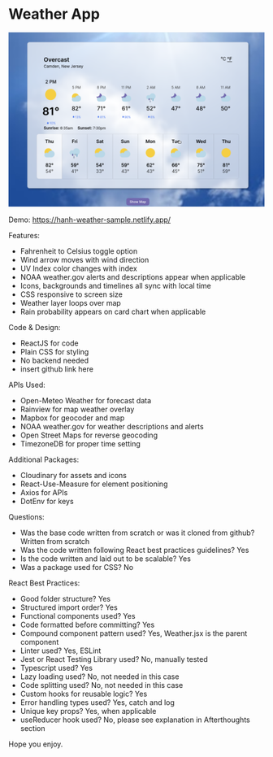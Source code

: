 # Weather App


![Image](/public/purplesky_screenshot)

Demo: https://hanh-weather-sample.netlify.app/

Features:
 - Fahrenheit to Celsius toggle option
 - Wind arrow moves with wind direction
 - UV Index color changes with index
 - NOAA weather.gov alerts and descriptions appear when applicable
 - Icons, backgrounds and timelines all sync with local time
 - CSS responsive to screen size
 - Weather layer loops over map
 - Rain probability appears on card chart when applicable

Code & Design:
 - ReactJS for code
 - Plain CSS for styling
 - No backend needed
 - insert github link here

APIs Used:
 - Open-Meteo Weather for forecast data
 - Rainview for map weather overlay
 - Mapbox for geocoder and map
 - NOAA weather.gov for weather descriptions and alerts
 - Open Street Maps for reverse geocoding
 - TimezoneDB for proper time setting

Additional Packages:
 - Cloudinary for assets and icons
 - React-Use-Measure for element positioning
 - Axios for APIs
 - DotEnv for keys

Questions:
- Was the base code written from scratch or was it cloned from github? Written from scratch
- Was the code written following React best practices guidelines? Yes
- Is the code written and laid out to be scalable? Yes
- Was a package used for CSS? No

React Best Practices:
- Good folder structure? Yes
- Structured import order? Yes
- Functional components used? Yes
- Code formatted before committing? Yes
- Compound component pattern used? Yes, Weather.jsx is the parent component
- Linter used? Yes, ESLint
- Jest or React Testing Library used? No, manually tested
- Typescript used? Yes
- Lazy loading used? No, not needed in this case
- Code splitting used? No, not needed in this case
- Custom hooks for reusable logic? Yes
- Error handling types used? Yes, catch and log
- Unique key props? Yes, when applicable
- useReducer hook used? No, please see explanation in Afterthoughts section

Hope you enjoy.
